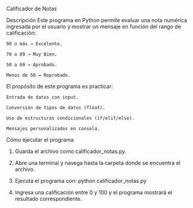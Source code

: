 Calificador de Notas

Descripción
Este programa en Python permite evaluar una nota numérica ingresada por el usuario y mostrar un mensaje en función del rango de calificación:

    90 o más → Excelente.

    70 a 89 → Muy Bien.

    50 a 69 → Aprobado.

    Menos de 50 → Reprobado.

El propósito de este programa es practicar:

    Entrada de datos con input.

    Conversión de tipos de datos (float).

    Uso de estructuras condicionales (if/elif/else).

    Mensajes personalizados en consola.

Cómo ejecutar el programa

1. Guarda el archivo como calificador_notas.py.

2. Abre una terminal y navega hasta la carpeta donde se encuentra el archivo.

3. Ejecuta el programa con: python calificador_notas.py

4. Ingresa una calificación entre 0 y 100 y el programa mostrará el resultado correspondiente.